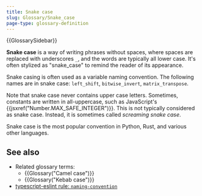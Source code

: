 ```yaml
---
title: Snake case
slug: Glossary/Snake_case
page-type: glossary-definition
---
```


{{GlossarySidebar}}

**Snake case** is a way of writing phrases without spaces, where spaces are replaced with underscores `_`, and the words are typically all lower case. It's often stylized as "snake_case" to remind the reader of its appearance.

Snake casing is often used as a variable naming convention. The following names are in snake case: `left_shift`, `bitwise_invert`, `matrix_transpose`.

Note that snake case never contains upper case letters. Sometimes, constants are written in all-uppercase, such as JavaScript's {{jsxref("Number.MAX_SAFE_INTEGER")}}. This is not typically considered as snake case. Instead, it is sometimes called _screaming snake case_.

Snake case is the most popular convention in Python, Rust, and various other languages.

## See also

- Related glossary terms:
  - {{Glossary("Camel case")}}
  - {{Glossary("Kebab case")}}
- [typescript-eslint rule: `naming-convention`](https://typescript-eslint.io/rules/naming-convention/)
